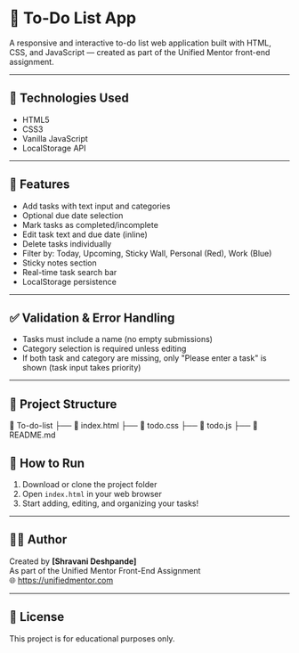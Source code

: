 # 📝 To-Do List App

A responsive and interactive to-do list web application built with HTML, CSS, and JavaScript — created as part of the Unified Mentor front-end assignment.

---

## 🚀 Technologies Used

- HTML5
- CSS3
- Vanilla JavaScript
- LocalStorage API

---

## 📌 Features

- Add tasks with text input and categories
- Optional due date selection
- Mark tasks as completed/incomplete
- Edit task text and due date (inline)
- Delete tasks individually
- Filter by: Today, Upcoming, Sticky Wall, Personal (Red), Work (Blue)
- Sticky notes section
- Real-time task search bar
- LocalStorage persistence

---

## ✅ Validation & Error Handling

- Tasks must include a name (no empty submissions)
- Category selection is required unless editing
- If both task and category are missing, only "Please enter a task" is shown (task input takes priority)

---

## 📁 Project Structure

📁 To-do-list 
├── 📄 index.html
├── 📄 todo.css
├── 📄 todo.js
├── 📄 README.md


## 📖 How to Run

1. Download or clone the project folder  
2. Open `index.html` in your web browser  
3. Start adding, editing, and organizing your tasks!

---

## 👨‍💻 Author

Created by **[Shravani Deshpande]**  
As part of the Unified Mentor Front-End Assignment  
🌐 https://unifiedmentor.com

---

## 📜 License

This project is for educational purposes only.

